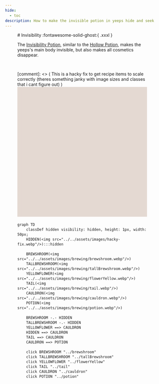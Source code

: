 ```yaml
---
hide:
  - toc
description: How to make the invisible potion in yeeps hide and seek
---
```

<figure markdown="1">
# Invisibility
:fontawesome-solid-ghost:{ .xxxl }

The [Invisibility Potion](../brewing/invisibility.md), similar to the [Hollow Potion](../brewing/hollow.md), makes the yeeps's main body invisible, but also makes all cosmetics disappear.

<br />

[comment]: <> ( This is a hacky fix to get recipe items to scale correctly (theres something janky with image sizes and classes that i cant figure out) )
<img src="../../assets/images/hacky-fix.webp" class="item-image hidden janky-fix">

```mermaid
graph TD
    classDef hidden visibility: hidden, height: 1px, width: 50px;
    HIDDEN(<img src="../../assets/images/hacky-fix.webp"/>):::hidden

    BREWSHROOM(<img src="../../assets/images/brewing/brewshroom.webp"/>)
    TALLBREWSHROOM(<img src="../../assets/images/brewing/tallBrewshroom.webp"/>)
    YELLOWFLOWER(<img src="../../assets/images/brewing/flowerYellow.webp"/>)
    TAIL(<img src="../../assets/images/brewing/tail.webp"/>)
    CAULDRON(<img src="../../assets/images/brewing/cauldron.webp"/>)
    POTION(<img src="../../assets/images/brewing/potion.webp"/>)

    BREWSHROOM -.- HIDDEN
    TALLBREWSHROOM -.- HIDDEN
    YELLOWFLOWER ==> CAULDRON
    HIDDEN ==> CAULDRON
    TAIL ==> CAULDRON
    CAULDRON ==> POTION

    click BREWSHROOM "../brewshroom"
    click TALLBREWSHROOM "../tallBrewshroom"
    click YELLOWFLOWER "../flowerYellow"
    click TAIL "../tail"
    click CAULDRON "../cauldron"
    click POTION "../potion"
```
</figure>